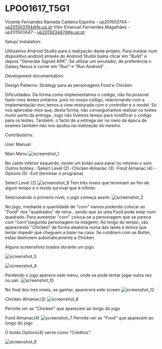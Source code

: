 # LPOO1617_T5G1
Vicente Fernandes Ramada Caldeira Espinha - up201503764 - up201503764@fe.up.pt
Vitor Emanuel Fernandes Magalhães - up201503447 -  up201503447@fe.up.pt

Setup/ Instalation:

Utilizamos Android Studio para a realização deste projeto. Para instalar num dispositivo android através do Android Studio basta clicar em "Build" e depois "Generate Signed APK". Se utilizar um emulador, de preferência o Galaxy Nexus e correr em "Run"-> "Run Android".

Development documentation:


Design Patterns:
Strategy para as personagens Food e Chicken

Dificuldades:
Da forma como implementamos o código, não foi possivel fazer-mos testes unitários ,pois no nosso código, relacionando com a implementação mvc,temos a view misturada com o controller e o model. Só nos apercebe-mos que, desta forma, não conseguiriamos realizar os testes muito perto da entrega , logo não tivemos tempo para modificar o código para os testes. Também, o facto de a entrega ser no meio da época de exames também não nos ajudou na realização do mesmo.

Contributions:



User Manual:

Main Menu
![screenshot_1](https://user-images.githubusercontent.com/22790772/27009747-ceef9d20-4e8d-11e7-8e47-7195ef7b35fa.png)

No canto inferior esquerdo, existe um botão para parar ou retomar o som
Outros botões:
-Select Level (2)
-Chicken Almanac (3)
-Food Almanac (4)
-Options (5)
-Exit (terminar o programa)


Select Level (2)
![screenshot_9](https://user-images.githubusercontent.com/22790772/27009742-ced842ba-4e8d-11e7-8a65-20c7aee0c3db.png)
Tem três niveis que terminam ao fim de algum tempo e o modo survival que é infinito


Selecionando o primeiro nível, o jogo começa assim:
![screenshot_2](https://user-images.githubusercontent.com/22790772/27002216-d05aa976-4dd3-11e7-890c-473a5ae79305.png)

No jogo, mediante a quantidade de "corn" vamos podendo colocar as "Food" nos "quadrados" de relva , sendo que só uma Food pode estar num quadrado. Para aumentar "corn" coloca-se a personagem que se parece com "corn"(segunda personagem na imagem). Ao longo do tempo, vão aparecendo "Chicken" de forma aleatória numa das lanes e temos que tentar impedir que cheguem a bater na casa. Se colidirem com as Butter, estas destroiem automaticamente a Chicken.

Alguns screenshots tirados durante um jogo:

![screenshot_5](https://user-images.githubusercontent.com/22790772/27002218-d98f3b42-4dd3-11e7-9f92-4a5fc4a5ed86.png)

![screenshot_4](https://user-images.githubusercontent.com/22790772/27002217-d83e2e24-4dd3-11e7-9c5d-739d3723a35d.png)

Perdendo o jogo aperece este menu, onde se pode tentar jogar outra vez ou sair.
![screenshot_10](https://user-images.githubusercontent.com/22790772/27009744-ceda52e4-4e8d-11e7-89e7-9a28ada9f32e.png)

No final dos tres niveis, se ganhar, aparecerá este screen
![screenshot_12](https://user-images.githubusercontent.com/22790772/27009746-cedbc156-4e8d-11e7-9fad-fa10c3386074.png)

Chicken Almanac(3)
![screenshot_8](https://user-images.githubusercontent.com/22790772/27009743-ced97b62-4e8d-11e7-8f7d-1c6b8d761b24.png)

Permite ver as "Chicken" que aparecem ao longo do jogo

Food Almanac(4)
![screenshot_7](https://user-images.githubusercontent.com/22790772/27009741-ced48b7a-4e8d-11e7-9f14-9c5ea0d63017.png)
Permite ver as "Food" que aparecem ao longo do jogo


O butão Options(4) serve como "Créditos":

![screenshot_6](https://user-images.githubusercontent.com/22790772/27009745-cedbb7c4-4e8d-11e7-8a82-9bf0e6d2e3ad.png)



